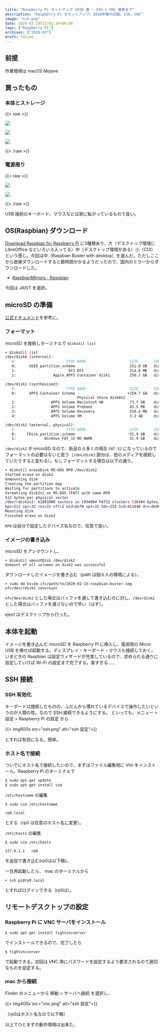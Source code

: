 ```yaml
---
title: "Raspberry Pi セットアップ 2020 春 ~ SSH + VNC 接続まで"
description: "Raspberry Pi をセットアップ。2020年春の記録。SSH, VNC"
image: "ssh.png"
date: 2020-03-19T23:01:34+09:00
tags: ["Raspberry Pi"]
archives: ["2020-03"]
draft: falsee
---
```

## 前提

作業環境は macOS Mojave

## 買ったもの
### 本体とストレージ
{{< raw >}}
<div>
<a href="https://www.amazon.co.jp/gp/product/B01NHEBAN5/ref=as_li_ss_il?ie=UTF8&psc=1&linkCode=li2&tag=tbsmcd-22&linkId=918ff93f96b787b30247dfdbd1532ffa&language=ja_JP" target="_blank"><img border="0" src="//ws-fe.amazon-adsystem.com/widgets/q?_encoding=UTF8&ASIN=B01NHEBAN5&Format=_SL160_&ID=AsinImage&MarketPlace=JP&ServiceVersion=20070822&WS=1&tag=tbsmcd-22&language=ja_JP" ></a>

<a href="https://www.amazon.co.jp/gp/product/B009D79VH4/ref=as_li_ss_il?ie=UTF8&psc=1&linkCode=li2&tag=tbsmcd-22&linkId=308761c98124ac120da819cbbd809c1e&language=ja_JP" target="_blank"><img border="0" src="//ws-fe.amazon-adsystem.com/widgets/q?_encoding=UTF8&ASIN=B009D79VH4&Format=_SL160_&ID=AsinImage&MarketPlace=JP&ServiceVersion=20070822&WS=1&tag=tbsmcd-22&language=ja_JP" ></a>

<a href="https://www.amazon.co.jp/gp/product/B07YLT539N/ref=as_li_ss_il?ie=UTF8&psc=1&linkCode=li2&tag=tbsmcd-22&linkId=f39de52f3a25628346ad5906ddc0012d&language=ja_JP" target="_blank"><img border="0" src="//ws-fe.amazon-adsystem.com/widgets/q?_encoding=UTF8&ASIN=B07YLT539N&Format=_SL160_&ID=AsinImage&MarketPlace=JP&ServiceVersion=20070822&WS=1&tag=tbsmcd-22&language=ja_JP" ></a>
</div>
{{< /raw >}}

### 電源周り
{{< raw >}}
<div>
<a href="https://www.amazon.co.jp/gp/product/B0197AP6B6/ref=as_li_ss_il?ie=UTF8&psc=1&linkCode=li2&tag=tbsmcd-22&linkId=962dbe9cc3f58c0d5a2984f26c6a174c&language=ja_JP" target="_blank"><img border="0" src="//ws-fe.amazon-adsystem.com/widgets/q?_encoding=UTF8&ASIN=B0197AP6B6&Format=_SL160_&ID=AsinImage&MarketPlace=JP&ServiceVersion=20070822&WS=1&tag=tbsmcd-22&language=ja_JP" ></a>

<a href="https://www.amazon.co.jp/gp/product/B07TX8RT8L/ref=as_li_ss_il?ie=UTF8&psc=1&linkCode=li2&tag=tbsmcd-22&linkId=63a5417deaec890f25a05ee5ae15ac65&language=ja_JP" target="_blank"><img border="0" src="//ws-fe.amazon-adsystem.com/widgets/q?_encoding=UTF8&ASIN=B07TX8RT8L&Format=_SL160_&ID=AsinImage&MarketPlace=JP&ServiceVersion=20070822&WS=1&tag=tbsmcd-22&language=ja_JP" ></a>
</div>
{{< /raw >}}

USB 接続のキーボード、マウスなどは家に転がっているもので良い。

## OS(Raspbian) ダウンロード

[Download Raspbian for Raspberry Pi](https://www.raspberrypi.org/downloads/raspbian/) に3種類あり、大（デスクトップ環境に LibreOffice などいろいろ入ってる）中（デスクトップ環境がある）小（CUI）という感じ。今回は中（Raspbian Buster with desktop）を選んだ。ただしここから直接ダウンロードすると数時間かかるようだったので、国内のミラーからダウンロードした。

- [RaspbianMirrors - Raspbian](https://www.raspbian.org/RaspbianMirrors)

今回は JAIST を選択。

## microSD の準備

[公式ドキュメント](https://www.raspberrypi.org/documentation/installation/installing-images/mac.md)を参考に。

### フォーマット

microSD を接続しターミナルで `diskutil list`

```bash
➤ diskutil list
/dev/disk0 (internal):
   #:                       TYPE NAME                    SIZE       IDENTIFIER
   0:      GUID_partition_scheme                         251.0 GB   disk0
   1:                        EFI EFI                     314.6 MB   disk0s1
   2:                 Apple_APFS Container disk1         250.7 GB   disk0s2

/dev/disk1 (synthesized):
   #:                       TYPE NAME                    SIZE       IDENTIFIER
   0:      APFS Container Scheme -                      +250.7 GB   disk1
                                 Physical Store disk0s2
   1:                APFS Volume Macintosh HD            73.7 GB    disk1s1
   2:                APFS Volume Preboot                 45.5 MB    disk1s2
   3:                APFS Volume Recovery                510.4 MB   disk1s3
   4:                APFS Volume VM                      3.2 GB     disk1s4

/dev/disk2 (external, physical):
   #:                       TYPE NAME                    SIZE       IDENTIFIER
   0:     FDisk_partition_scheme                        *31.9 GB    disk2
   1:             Windows_FAT_32 NO NAME                 31.9 GB    disk2s1
```

`/dev/disk2` が microSD なので、新品なら多くの場合 `FAT-32` になっているのでフォーマットの必要はないと思う（`/dev/disk2` 部分は、他のメディアを接続していたりすると変わる）。もしフォーマットする場合は以下の通り。

```bash
➤ diskutil eraseDisk MS-DOS RP0 /dev/disk2
Started erase on disk2
Unmounting disk
Creating the partition map
Waiting for partitions to activate
Formatting disk2s2 as MS-DOS (FAT) with name RP0
512 bytes per physical sector
/dev/rdisk2s2: 61891008 sectors in 1934094 FAT32 clusters (16384 bytes/cluster)
bps=512 spc=32 res=32 nft=2 mid=0xf8 spt=32 hds=255 hid=411648 drv=0x80 bsec=61921280 bspf=15111 rdcl=2 infs=1 bkbs=6
Mounting disk
Finished erase on disk2
```

`RP0` は自分で設定したデバイス名なので、任意で良い。

### イメージの書き込み

microSD をアンマウントし、

```
➤ diskutil umountDisk /dev/disk2
Unmount of all volumes on disk2 was successful
```

ダウンロードしたイメージを書き込む（path は個々人の環境による）。

```
➤ sudo dd bs=1m if=/path/to/2020-02-13-raspbian-buster.img of=/dev/rdisk2 conv=sync
```

`of=/dev/disk2` とした場合はバッファを通して書き込むのに対し、`/dev/disk2` とした場合はバッファを通さないので早い（はず）。

eject はデスクトップから行った。

## 本体を起動

イメージを書き込んだ microSD を Raspberry Pi に挿入し、電源用の Micro USB を挿せば起動する。ディスプレイ・キーボード・マウスも接続しておく。いまどきの Raspbian は設定ウィザードが充実しているので、求められる通りに設定していけば Wi-Fi の設定まで完了する。楽すぎる……

## SSH 接続
### SSH 有効化
キーボードは接続したものの、ふだんから慣れているデバイスで操作したいというのが人類の性。なので SSH 接続できるようにする。
といっても、メニュー > 設定 > Raspberry Pi の設定 から

{{< img600x src="ssh.png" alt="ssh 設定">}}

とすれば有効になる。簡単。

### ホスト名で接続

ついでにホスト名で接続したいので、まずはファイル編集用に Vim をインストール。Raspberry Pi のターミナルで

```bash
$ sudo apt-get update
$ sudo apt-get install vim
```

`/etc/hostname` の編集

```
$ sudo vim /etc/hostname
```

```
rp0.local
```

とする（rp0 は任意のホスト名に変更）。

`/etc/hosts` の編集

```
$ sudo vim /etc/hosts
```

```
127.0.1.1	rp0
```

を追加で書き込む(rp0は以下略)。

一旦再起動したら、 mac のターミナルから

```
➤ ssh pi@rp0.local
```

とすればログインできる（rp0は）。

## リモートデスクトップの設定
### Raspberry Pi に VNC サーバをインストール

```
$ sudo apt-get install tightvncserver
```

でインストールできるので、完了したら

```
$ tightvncserver
```

で起動できる。初回は VNC 用にパスワードを設定するよう要求されるので適切なものを設定する。

### mac から接続

Finder のメニューから 移動 > サーバへ接続 を選択し、

{{< img400x src="vnc.png" alt="ssh 設定">}}

（rp0はホスト名なので以下略）

以上でひとまずの動作環境は出来た。
